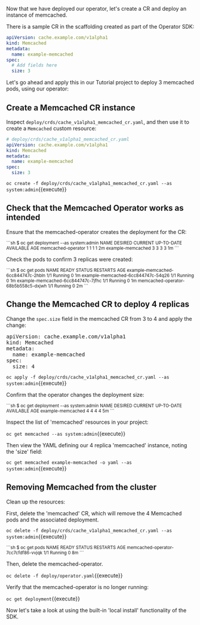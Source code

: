 Now that we have deployed our operator, let's create a CR and deploy an instance
of memcached.

There is a sample CR in the scaffolding created as part of the Operator SDK:

```YAML
apiVersion: cache.example.com/v1alpha1
kind: Memcached
metadata:
  name: example-memcached
spec:
  # Add fields here
  size: 3
```

Let's go ahead and apply this in our Tutorial project to deploy 3 memcached pods,
using our operator:

## Create a Memcached CR instance

Inspect `deploy/crds/cache_v1alpha1_memcached_cr.yaml`, and then use it to create a `Memcached` custom resource:

```yaml
# deploy/crds/cache_v1alpha1_memcached_cr.yaml
apiVersion: cache.example.com/v1alpha1
kind: Memcached
metadata:
  name: example-memcached
spec:
  size: 3
```

`oc create -f deploy/crds/cache_v1alpha1_memcached_cr.yaml --as system:admin`{{execute}}

## Check that the Memcached Operator works as intended 
Ensure that the memcached-operator creates the deployment for the CR:

<small>
```sh
$ oc get deployment --as system:admin
NAME                 DESIRED CURRENT UP-TO-DATE AVAILABLE AGE
memcached-operator   1       1       1          1         2m
example-memcached    3       3       3          3         1m
```
</small>

Check the pods to confirm 3 replicas were created:

<small>
```sh
$ oc get pods
NAME                                READY STATUS   RESTARTS AGE
example-memcached-6cc844747c-2hbln  1/1   Running  0        1m
example-memcached-6cc844747c-54q26  1/1   Running  0        1m
example-memcached-6cc844747c-7jfhc  1/1   Running  0        1m
memcached-operator-68b5b558c5-dxjwh 1/1   Running  0        2m
```
</small>

## Change the Memcached CR to deploy 4 replicas

Change the `spec.size` field in the memcached CR from 3 to 4 and apply the
change:

<pre class="file"
 data-filename="/root/tutorial/memcached-operator/deploy/crds/cache_v1alpha1_memcached_cr.yaml"
  data-target="replace">
apiVersion: cache.example.com/v1alpha1
kind: Memcached
metadata:
  name: example-memcached
spec:
  size: 4
</pre>

`oc apply -f deploy/crds/cache_v1alpha1_memcached_cr.yaml --as system:admin`{{execute}}

Confirm that the operator changes the deployment size:

<small>
```sh
$ oc get deployment --as system:admin
NAME               DESIRED CURRENT UP-TO-DATE AVAILABLE AGE
example-memcached  4       4       4          4         5m
```
</small>

Inspect the list of 'memcached' resources in your project:

`oc get memcached --as system:admin`{{execute}}

Then view the YAML defining our 4 replica 'memcached' instance, noting the 'size' field:

`oc get memcached example-memcached -o yaml --as system:admin`{{execute}}

## Removing Memcached from the cluster 

Clean up the resources:

First, delete the 'memcached' CR, which will remove the 4 Memcached pods and the associated deployment.

`oc delete -f deploy/crds/cache_v1alpha1_memcached_cr.yaml --as system:admin`{{execute}}

<small>
```sh
$ oc get pods
NAME                                 READY STATUS  RESTARTS AGE
memcached-operator-7cc7cfdf86-vvjqk  1/1   Running 0        8m
```
</small>

Then, delete the memcached-operator.

`oc delete -f deploy/operator.yaml`{{execute}}

Verify that the memcached-operator is no longer running:

`oc get deployment`{{execute}}

Now let's take a look at using the built-in 'local install' functionality of the SDK.  
